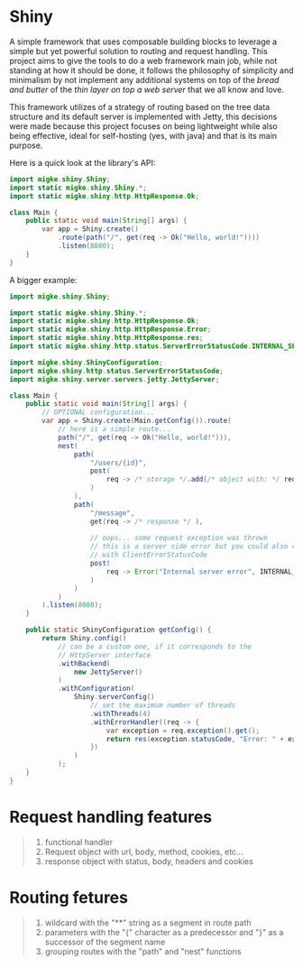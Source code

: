 # Shiny

A simple framework that uses composable building blocks to leverage
a simple but yet powerful solution to routing and request handling.
This project aims to give the tools to do a web framework main job,
while not standing at how it should be done, it follows the philosophy
of simplicity and minimalism by not implement any additional systems
on top of the _bread and butter_ of the _thin layer on top a web server_
that we all know and love.

This framework utilizes of a strategy of routing based on the tree data
structure and its default server is implemented with Jetty,
this decisions were made because this project focuses on being lightweight
while also being effective, ideal for self-hosting (yes, with java) and that
is its main purpose.

Here is a quick look at the library's API:
```java
import migke.shiny.Shiny;
import static migke.shiny.Shiny.*;
import static migke.shiny.http.HttpResponse.Ok;

class Main {
    public static void main(String[] args) {
        var app = Shiny.create()
            .route(path("/", get(req -> Ok("Hello, world!"))))
            .listen(8080);
    }
}
```
A bigger example:
```java
import migke.shiny.Shiny;

import static migke.shiny.Shiny.*;
import static migke.shiny.http.HttpResponse.Ok;
import static migke.shiny.http.HttpResponse.Error;
import static migke.shiny.http.HttpResponse.res;
import static migke.shiny.http.status.ServerErrorStatusCode.INTERNAL_SERVER_ERROR;

import migke.shiny.ShinyConfiguration;
import migke.shiny.http.status.ServerErrorStatusCode;
import migke.shiny.server.servers.jetty.JettyServer;

class Main {
    public static void main(String[] args) {
        // OPTIONAL configuration...
        var app = Shiny.create(Main.getConfig()).route(
            // here is a simple route...
            path("/", get(req -> Ok("Hello, world!"))),
            nest(
                path(
                    "/users/{id}",
                    post(
                        req -> /* storage */.add(/* object with: */ req.param("id") /* ... */)
                    )
                ),
                path(
                    "/message",
                    get(req -> /* response */ ),
                        
                    // oops... some request exception was thrown
                    // this is a server side error but you could also call
                    // with ClientErrorStatusCode
                    post(
                        req -> Error("Internal server error", INTERNAL_SERVER_ERROR)
                    )
                )
            )
        ).listen(8080);
    }

    public static ShinyConfiguration getConfig() {
        return Shiny.config()
            // can be a custom one, if it corresponds to the
            // HttpServer interface
            .withBackend(
                new JettyServer()
            )
            .withConfiguration(
                Shiny.serverConfig()
                    // set the maximum number of threads
                    .withThreads(4)
                    .withErrorHandler((req -> {
                        var exception = req.exception().get();
                        return res(exception.statusCode, "Error: " + exception.getMessage());
                    })
                )
            );
    }
}
```

# Request handling features

> 1. functional handler
> 2. Request object with url, body, method, cookies, etc...
> 3. response object with status, body, headers and cookies

# Routing fetures

> 1. wildcard with the "**" string as a segment in route path
> 2. parameters with the "{" character as a predecessor and "}"
>    as a successor of the segment name
> 3. grouping routes with the "path" and "nest" functions
